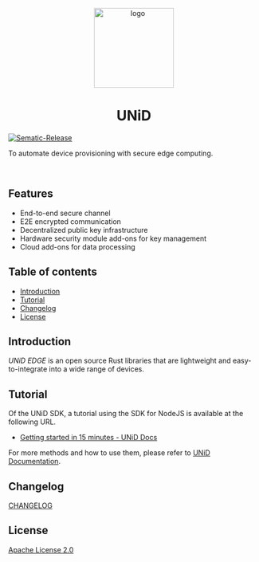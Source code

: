 <p align="center">
  <img src="https://i.gyazo.com/2b3ac7a80e916ed0aee482ea269d1ca7.png" alt="logo" width="160" />
</p>

<h1 align="center" style="text-align: center;">UNiD</h1>

<a href="https://github.com/semantic-release/semantic-release">
  <img src="https://img.shields.io/badge/%20%20%F0%9F%93%A6%F0%9F%9A%80-semantic--release-e10079.svg" alt="Sematic-Release" />
</a>

<p>To automate device provisioning with secure edge computing.</p>
<br />

## Features

- End-to-end secure channel
- E2E encrypted communication
- Decentralized public key infrastructure
- Hardware security module add-ons for key management
- Cloud add-ons for data processing

## Table of contents

- [Introduction](#introduction)
- [Tutorial](#tutorial)
- [Changelog](#changelog)
- [License](#license)


## Introduction

_UNiD EDGE_ is an open source Rust libraries that are lightweight and easy-to-integrate into a wide range of devices.


## Tutorial

Of the UNiD SDK, a tutorial using the SDK for NodeJS is available at the following URL.

- [Getting started in 15 minutes - UNiD Docs](https://docs.getunid.io/tutorial/getting-started-in-15-minutes)

For more methods and how to use them, please refer to [UNiD Documentation](https://docs.getunid.io/).


## Changelog

[CHANGELOG](CHANGELOG.md)


## License

[Apache License 2.0](LICENSE)

